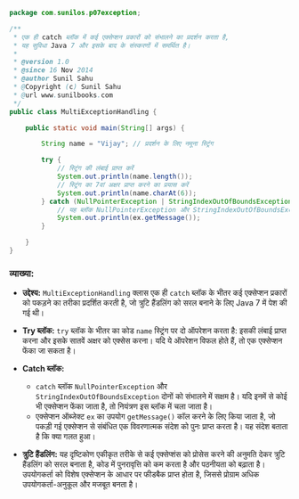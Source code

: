```java
package com.sunilos.p07exception;

/**
 * एक ही catch ब्लॉक में कई एक्सेप्शन प्रकारों को संभालने का प्रदर्शन करता है, 
 * यह सुविधा Java 7 और इसके बाद के संस्करणों में समर्थित है।
 * 
 * @version 1.0
 * @since 16 Nov 2014
 * @author Sunil Sahu
 * @Copyright (c) Sunil Sahu
 * @url www.sunilbooks.com
 */
public class MultiExceptionHandling {

    public static void main(String[] args) {

        String name = "Vijay"; // प्रदर्शन के लिए नमूना स्ट्रिंग

        try {
            // स्ट्रिंग की लंबाई प्राप्त करें
            System.out.println(name.length());
            // स्ट्रिंग का 7वां अक्षर प्राप्त करने का प्रयास करें
            System.out.println(name.charAt(6));
        } catch (NullPointerException | StringIndexOutOfBoundsException ex) {
            // यह ब्लॉक NullPointerException और StringIndexOutOfBoundsException दोनों को संभालता है
            System.out.println(ex.getMessage());
        }

    }
}
```

### व्याख्या:

- **उद्देश्य:** `MultiExceptionHandling` क्लास एक ही `catch` ब्लॉक के भीतर कई एक्सेप्शन प्रकारों को पकड़ने का तरीका प्रदर्शित करती है, जो त्रुटि हैंडलिंग को सरल बनाने के लिए Java 7 में पेश की गई थी।

- **Try ब्लॉक:** `try` ब्लॉक के भीतर का कोड `name` स्ट्रिंग पर दो ऑपरेशन करता है: इसकी लंबाई प्राप्त करना और इसके सातवें अक्षर को एक्सेस करना। यदि ये ऑपरेशन विफल होते हैं, तो एक एक्सेप्शन फेंका जा सकता है।

- **Catch ब्लॉक:** 
  - `catch` ब्लॉक `NullPointerException` और `StringIndexOutOfBoundsException` दोनों को संभालने में सक्षम है। यदि इनमें से कोई भी एक्सेप्शन फेंका जाता है, तो नियंत्रण इस ब्लॉक में चला जाता है।
  - एक्सेप्शन ऑब्जेक्ट `ex` का उपयोग `getMessage()` कॉल करने के लिए किया जाता है, जो पकड़ी गई एक्सेप्शन से संबंधित एक विवरणात्मक संदेश को पुनः प्राप्त करता है। यह संदेश बताता है कि क्या गलत हुआ।

- **त्रुटि हैंडलिंग:** यह दृष्टिकोण एकीकृत तरीके से कई एक्सेप्शंस को प्रोसेस करने की अनुमति देकर त्रुटि हैंडलिंग को सरल बनाता है, कोड में पुनरावृत्ति को कम करता है और पठनीयता को बढ़ाता है। उपयोगकर्ता को विशेष एक्सेप्शन के आधार पर फीडबैक प्राप्त होता है, जिससे प्रोग्राम अधिक उपयोगकर्ता-अनुकूल और मजबूत बनता है।
